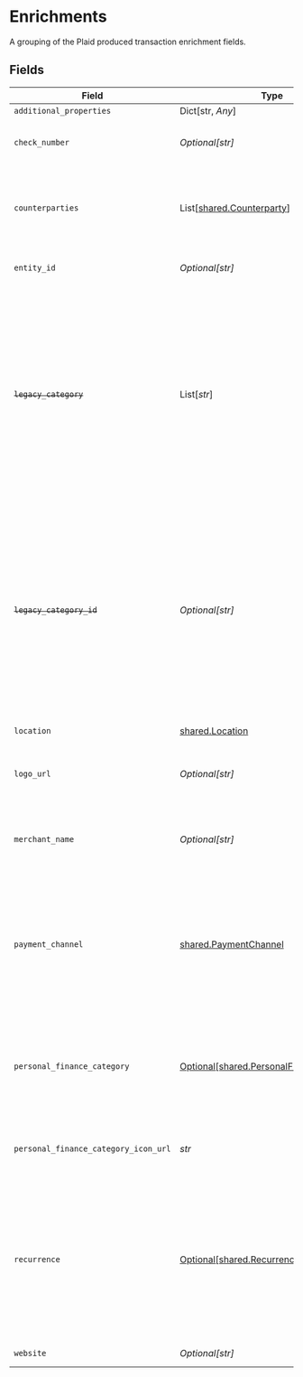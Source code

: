 # Enrichments

A grouping of the Plaid produced transaction enrichment fields.


## Fields

| Field                                                                                                                                                                                                                                                                                                                                                                                                                                                    | Type                                                                                                                                                                                                                                                                                                                                                                                                                                                     | Required                                                                                                                                                                                                                                                                                                                                                                                                                                                 | Description                                                                                                                                                                                                                                                                                                                                                                                                                                              |
| -------------------------------------------------------------------------------------------------------------------------------------------------------------------------------------------------------------------------------------------------------------------------------------------------------------------------------------------------------------------------------------------------------------------------------------------------------- | -------------------------------------------------------------------------------------------------------------------------------------------------------------------------------------------------------------------------------------------------------------------------------------------------------------------------------------------------------------------------------------------------------------------------------------------------------- | -------------------------------------------------------------------------------------------------------------------------------------------------------------------------------------------------------------------------------------------------------------------------------------------------------------------------------------------------------------------------------------------------------------------------------------------------------- | -------------------------------------------------------------------------------------------------------------------------------------------------------------------------------------------------------------------------------------------------------------------------------------------------------------------------------------------------------------------------------------------------------------------------------------------------------- |
| `additional_properties`                                                                                                                                                                                                                                                                                                                                                                                                                                  | Dict[str, *Any*]                                                                                                                                                                                                                                                                                                                                                                                                                                         | :heavy_minus_sign:                                                                                                                                                                                                                                                                                                                                                                                                                                       | N/A                                                                                                                                                                                                                                                                                                                                                                                                                                                      |
| `check_number`                                                                                                                                                                                                                                                                                                                                                                                                                                           | *Optional[str]*                                                                                                                                                                                                                                                                                                                                                                                                                                          | :heavy_minus_sign:                                                                                                                                                                                                                                                                                                                                                                                                                                       | The check number of the transaction. This field is only populated for check transactions.                                                                                                                                                                                                                                                                                                                                                                |
| `counterparties`                                                                                                                                                                                                                                                                                                                                                                                                                                         | List[[shared.Counterparty](../../models/shared/counterparty.md)]                                                                                                                                                                                                                                                                                                                                                                                         | :heavy_check_mark:                                                                                                                                                                                                                                                                                                                                                                                                                                       | The counterparties present in the transaction. Counterparties, such as the merchant or the financial institution, are extracted by Plaid from the raw description.                                                                                                                                                                                                                                                                                       |
| `entity_id`                                                                                                                                                                                                                                                                                                                                                                                                                                              | *Optional[str]*                                                                                                                                                                                                                                                                                                                                                                                                                                          | :heavy_minus_sign:                                                                                                                                                                                                                                                                                                                                                                                                                                       | A unique, stable, Plaid-generated id that maps to the primary counterparty.                                                                                                                                                                                                                                                                                                                                                                              |
| ~~`legacy_category`~~                                                                                                                                                                                                                                                                                                                                                                                                                                    | List[*str*]                                                                                                                                                                                                                                                                                                                                                                                                                                              | :heavy_minus_sign:                                                                                                                                                                                                                                                                                                                                                                                                                                       | : warning: ** DEPRECATED **: This will be removed in a future release, please migrate away from it as soon as possible.<br/><br/>A hierarchical array of the legacy categories to which this transaction belongs. For a full list of legacy categories, see [`/categories/get`](https://plaid.com/docs/api/products/transactions/#categoriesget).<br/><br/>We recommend using the `personal_finance_category` for transaction categorization to obtain the best results. |
| ~~`legacy_category_id`~~                                                                                                                                                                                                                                                                                                                                                                                                                                 | *Optional[str]*                                                                                                                                                                                                                                                                                                                                                                                                                                          | :heavy_minus_sign:                                                                                                                                                                                                                                                                                                                                                                                                                                       | : warning: ** DEPRECATED **: This will be removed in a future release, please migrate away from it as soon as possible.<br/><br/>The ID of the legacy category to which this transaction belongs. For a full list of legacy categories, see [`/categories/get`](https://plaid.com/docs/api/products/transactions/#categoriesget).<br/><br/>We recommend using the `personal_finance_category` for transaction categorization to obtain the best results. |
| `location`                                                                                                                                                                                                                                                                                                                                                                                                                                               | [shared.Location](../../models/shared/location.md)                                                                                                                                                                                                                                                                                                                                                                                                       | :heavy_check_mark:                                                                                                                                                                                                                                                                                                                                                                                                                                       | A representation of where a transaction took place                                                                                                                                                                                                                                                                                                                                                                                                       |
| `logo_url`                                                                                                                                                                                                                                                                                                                                                                                                                                               | *Optional[str]*                                                                                                                                                                                                                                                                                                                                                                                                                                          | :heavy_check_mark:                                                                                                                                                                                                                                                                                                                                                                                                                                       | The URL of a logo associated with this transaction, if available. The logo is formatted as a 100x100 pixel PNG file.                                                                                                                                                                                                                                                                                                                                     |
| `merchant_name`                                                                                                                                                                                                                                                                                                                                                                                                                                          | *Optional[str]*                                                                                                                                                                                                                                                                                                                                                                                                                                          | :heavy_check_mark:                                                                                                                                                                                                                                                                                                                                                                                                                                       | The name of the primary counterparty, such as the merchant or the financial institution, as extracted by Plaid from the raw description.                                                                                                                                                                                                                                                                                                                 |
| `payment_channel`                                                                                                                                                                                                                                                                                                                                                                                                                                        | [shared.PaymentChannel](../../models/shared/paymentchannel.md)                                                                                                                                                                                                                                                                                                                                                                                           | :heavy_check_mark:                                                                                                                                                                                                                                                                                                                                                                                                                                       | The channel used to make a payment.<br/>`online:` transactions that took place online.<br/><br/>`in store:` transactions that were made at a physical location.<br/><br/>`other:` transactions that relate to banks, e.g. fees or deposits.                                                                                                                                                                                                              |
| `personal_finance_category`                                                                                                                                                                                                                                                                                                                                                                                                                              | [Optional[shared.PersonalFinanceCategory]](../../models/shared/personalfinancecategory.md)                                                                                                                                                                                                                                                                                                                                                               | :heavy_check_mark:                                                                                                                                                                                                                                                                                                                                                                                                                                       | Information describing the intent of the transaction. Most relevant for personal finance use cases, but not limited to such use cases.<br/><br/>See the [`taxonomy csv file`](https://plaid.com/documents/transactions-personal-finance-category-taxonomy.csv) for a full list of personal finance categories.                                                                                                                                           |
| `personal_finance_category_icon_url`                                                                                                                                                                                                                                                                                                                                                                                                                     | *str*                                                                                                                                                                                                                                                                                                                                                                                                                                                    | :heavy_check_mark:                                                                                                                                                                                                                                                                                                                                                                                                                                       | A link to the icon associated with the primary personal finance category. The logo will always be 100x100 pixels.                                                                                                                                                                                                                                                                                                                                        |
| `recurrence`                                                                                                                                                                                                                                                                                                                                                                                                                                             | [Optional[shared.Recurrence]](../../models/shared/recurrence.md)                                                                                                                                                                                                                                                                                                                                                                                         | :heavy_minus_sign:                                                                                                                                                                                                                                                                                                                                                                                                                                       | Insights relating to expenses and deposits that are predicted to occur on a scheduled basis, such as biweekly, monthly, or annually.<br/><br/>Common examples include loan payments, bill payments, subscriptions, and payroll income.<br/><br/>This is a beta field, available to all users.                                                                                                                                                            |
| `website`                                                                                                                                                                                                                                                                                                                                                                                                                                                | *Optional[str]*                                                                                                                                                                                                                                                                                                                                                                                                                                          | :heavy_check_mark:                                                                                                                                                                                                                                                                                                                                                                                                                                       | The website associated with this transaction.                                                                                                                                                                                                                                                                                                                                                                                                            |